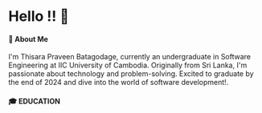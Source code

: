 # Hello !! 👋

#### 🚀 About Me
I'm Thisara Praveen Batagodage, currently an undergraduate in Software Engineering at IIC University of Cambodia. Originally from Sri Lanka, I'm passionate about technology and problem-solving. Excited to graduate by the end of 2024 and dive into the world  of software development!.

#### 🎓 EDUCATION 


